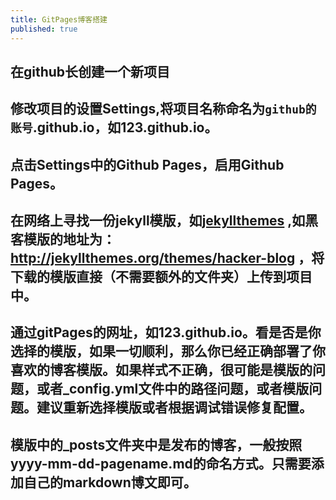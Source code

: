 ```yaml
---
title: GitPages博客搭建
published: true
---
```


## 在github长创建一个新项目

## 修改项目的设置Settings,将项目名称命名为`github的账号`.github.io，如123.github.io。

## 点击Settings中的Github Pages，启用Github Pages。

## 在网络上寻找一份jekyll模版，如[jekyllthemes](http://jekyllthemes.org) ,如黑客模版的地址为：http://jekyllthemes.org/themes/hacker-blog ，将下载的模版直接（不需要额外的文件夹）上传到项目中。

## 通过gitPages的网址，如123.github.io。看是否是你选择的模版，如果一切顺利，那么你已经正确部署了你喜欢的博客模版。如果样式不正确，很可能是模版的问题，或者_config.yml文件中的路径问题，或者模版问题。建议重新选择模版或者根据调试错误修复配置。

## 模版中的_posts文件夹中是发布的博客，一般按照yyyy-mm-dd-pagename.md的命名方式。只需要添加自己的markdown博文即可。
